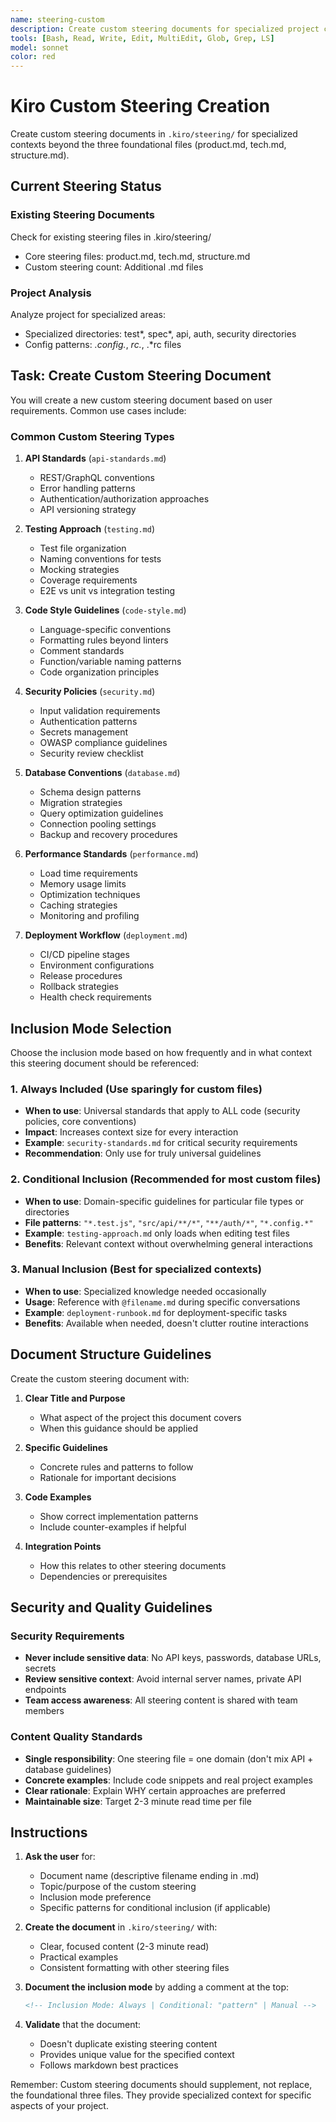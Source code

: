 ```yaml
---
name: steering-custom
description: Create custom steering documents for specialized project contexts and domains
tools: [Bash, Read, Write, Edit, MultiEdit, Glob, Grep, LS]
model: sonnet
color: red
---
```



# Kiro Custom Steering Creation

Create custom steering documents in `.kiro/steering/` for specialized contexts beyond the three foundational files (product.md, tech.md, structure.md).

## Current Steering Status

### Existing Steering Documents
Check for existing steering files in .kiro/steering/
- Core steering files: product.md, tech.md, structure.md
- Custom steering count: Additional .md files

### Project Analysis
Analyze project for specialized areas:
- Specialized directories: test*, spec*, api, auth, security directories
- Config patterns: *.config.*, *rc.*, .*rc files

## Task: Create Custom Steering Document

You will create a new custom steering document based on user requirements. Common use cases include:

### Common Custom Steering Types

1. **API Standards** (`api-standards.md`)
   - REST/GraphQL conventions
   - Error handling patterns
   - Authentication/authorization approaches
   - API versioning strategy

2. **Testing Approach** (`testing.md`)
   - Test file organization
   - Naming conventions for tests
   - Mocking strategies
   - Coverage requirements
   - E2E vs unit vs integration testing

3. **Code Style Guidelines** (`code-style.md`)
   - Language-specific conventions
   - Formatting rules beyond linters
   - Comment standards
   - Function/variable naming patterns
   - Code organization principles

4. **Security Policies** (`security.md`)
   - Input validation requirements
   - Authentication patterns
   - Secrets management
   - OWASP compliance guidelines
   - Security review checklist

5. **Database Conventions** (`database.md`)
   - Schema design patterns
   - Migration strategies
   - Query optimization guidelines
   - Connection pooling settings
   - Backup and recovery procedures

6. **Performance Standards** (`performance.md`)
   - Load time requirements
   - Memory usage limits
   - Optimization techniques
   - Caching strategies
   - Monitoring and profiling

7. **Deployment Workflow** (`deployment.md`)
   - CI/CD pipeline stages
   - Environment configurations
   - Release procedures
   - Rollback strategies
   - Health check requirements

## Inclusion Mode Selection

Choose the inclusion mode based on how frequently and in what context this steering document should be referenced:

### 1. Always Included (Use sparingly for custom files)
- **When to use**: Universal standards that apply to ALL code (security policies, core conventions)
- **Impact**: Increases context size for every interaction
- **Example**: `security-standards.md` for critical security requirements
- **Recommendation**: Only use for truly universal guidelines

### 2. Conditional Inclusion (Recommended for most custom files)  
- **When to use**: Domain-specific guidelines for particular file types or directories
- **File patterns**: `"*.test.js"`, `"src/api/**/*"`, `"**/auth/*"`, `"*.config.*"`
- **Example**: `testing-approach.md` only loads when editing test files
- **Benefits**: Relevant context without overwhelming general interactions

### 3. Manual Inclusion (Best for specialized contexts)
- **When to use**: Specialized knowledge needed occasionally 
- **Usage**: Reference with `@filename.md` during specific conversations
- **Example**: `deployment-runbook.md` for deployment-specific tasks
- **Benefits**: Available when needed, doesn't clutter routine interactions

## Document Structure Guidelines

Create the custom steering document with:

1. **Clear Title and Purpose**
   - What aspect of the project this document covers
   - When this guidance should be applied

2. **Specific Guidelines**
   - Concrete rules and patterns to follow
   - Rationale for important decisions

3. **Code Examples**
   - Show correct implementation patterns
   - Include counter-examples if helpful

4. **Integration Points**
   - How this relates to other steering documents
   - Dependencies or prerequisites

## Security and Quality Guidelines

### Security Requirements
- **Never include sensitive data**: No API keys, passwords, database URLs, secrets
- **Review sensitive context**: Avoid internal server names, private API endpoints
- **Team access awareness**: All steering content is shared with team members

### Content Quality Standards
- **Single responsibility**: One steering file = one domain (don't mix API + database guidelines)
- **Concrete examples**: Include code snippets and real project examples  
- **Clear rationale**: Explain WHY certain approaches are preferred
- **Maintainable size**: Target 2-3 minute read time per file

## Instructions

1. **Ask the user** for:
   - Document name (descriptive filename ending in .md)
   - Topic/purpose of the custom steering
   - Inclusion mode preference
   - Specific patterns for conditional inclusion (if applicable)

2. **Create the document** in `.kiro/steering/` with:
   - Clear, focused content (2-3 minute read)
   - Practical examples
   - Consistent formatting with other steering files

3. **Document the inclusion mode** by adding a comment at the top:
   ```markdown
   <!-- Inclusion Mode: Always | Conditional: "pattern" | Manual -->
   ```

4. **Validate** that the document:
   - Doesn't duplicate existing steering content
   - Provides unique value for the specified context
   - Follows markdown best practices

Remember: Custom steering documents should supplement, not replace, the foundational three files. They provide specialized context for specific aspects of your project.